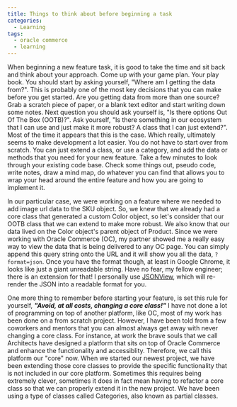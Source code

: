 ```yaml
---
title: Things to think about before beginning a task
categories:
  - Learning
tags:
  - oracle commerce
  - learning
---
```


When beginning a new feature task, it is good to take the time and sit back and think about your approach. Come up with your game plan. Your play book. You should start by asking yourself, "Where am I getting the data from?". This is probably one of the most key decisions that you can make before you get started. Are you getting data from more than one source? Grab a scratch piece of paper, or a blank text editor and start writing down some notes. Next question you should ask yourself is, "Is there options Out Of The Box (OOTB)?". Ask yourself, "Is there something in our ecosystem that I can use and just make it more robust? A class that I can just extend?". Most of the time it appears that this is the case. Which really, ultimately seems to make development a lot easier. You do not have to start over from scratch. You can just extend a class, or use a category, and add the data or methods that you need for your new feature. Take a few minutes to look through your existing code base. Check some things out, pseudo code, write notes, draw a mind map, do whatever you can find that allows you to wrap your head around the entire feature and how you are going to implement it.

In our particular case, we were working on a feature where we needed to add image url data to the SKU object. So, we knew that we already had a core class that generated a custom Color object, so let's consider that our OOTB class that we can extend to make more robust. We also know that our data lived on the Color object's parent object of Product. Since we were working with Oracle Commerce (OC), my partner showed me a really easy way to view the data that is being delivered to any OC page. You can simply append this query string onto the URL and it will show you all the data, `?format=json`. Once you have the format though, at least in Google Chrome, it looks like just a giant unreadable string. Have no fear, my fellow engineer; there is an extension for that! I personally use [JSONView](https://chrome.google.com/webstore/detail/jsonview/chklaanhfefbnpoihckbnefhakgolnmc), which will re-render the JSON into a readable format for you.

One more thing to remember before starting your feature, is set this rule for yourself, ***"Avoid, at all costs, changing a core class!"*** I have not done a lot of programming on top of another platform, like OC, most of my work has been done on a from scratch project. However, I have been told from a few coworkers and mentors that you can almost always get away with never changing a core class. For instance, at work the brave souls that we call Architects have designed a platform that sits on top of Oracle Commerce and enhance the functionality and accessiblity. Therefore, we call this platform our "core" now. When we started our newest project, we have been extending those core classes to provide the specific functionality that is not included in our core platform. Sometimes this requires being extremely clever, sometimes it does in fact mean having to refactor a core class so that we can properly extend it in the new project. We have been using a type of classes called Categories, also known as partial classes.

